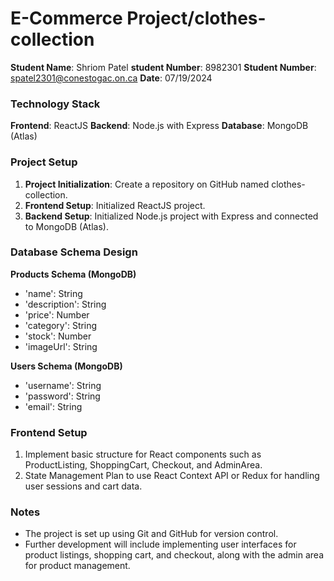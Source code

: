 # E-Commerce Project/clothes-collection

**Student Name**: Shriom Patel
**student Number**: 8982301
**Student Number**: spatel2301@conestogac.on.ca
**Date**: 07/19/2024


### Technology Stack

**Frontend**: ReactJS
**Backend**: Node.js with Express
**Database**: MongoDB (Atlas)

### Project Setup

1. **Project Initialization**: Create a repository on GitHub named clothes-collection.
2. **Frontend Setup**: Initialized ReactJS project.
3. **Backend Setup**: Initialized Node.js project with Express and connected to MongoDB (Atlas).

### Database Schema Design

 **Products Schema (MongoDB)**
 - 'name': String
 - 'description': String
 - 'price': Number
 - 'category': String
 - 'stock': Number
 - 'imageUrl': String

 **Users Schema (MongoDB)**
 - 'username': String
 - 'password': String
 - 'email': String

### Frontend Setup

1. Implement basic structure for React components such as ProductListing, ShoppingCart, Checkout, and AdminArea.
2. State Management Plan to use React Context API or Redux for handling user sessions and cart data.

### Notes
- The project is set up using Git and GitHub for version control.
- Further development will include implementing user interfaces for product listings, shopping cart, and checkout, along with the admin area for product management.